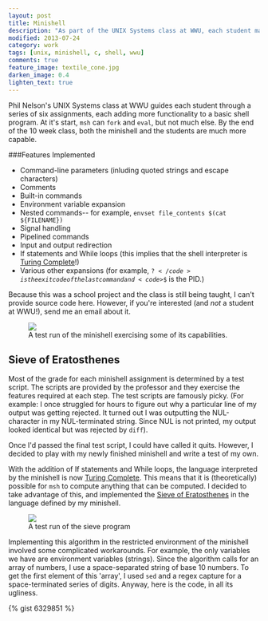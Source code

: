 ```yaml
---
layout: post
title: Minishell
description: "As part of the UNIX Systems class at WWU, each student makes a basic shell program, msh."
modified: 2013-07-24
category: work
tags: [unix, minishell, c, shell, wwu]
comments: true
feature_image: textile_cone.jpg
darken_image: 0.4
lighten_text: true
---
```


Phil Nelson's UNIX Systems class at WWU guides each student through a series of six assignments, each adding more functionality to a basic shell program. At it's start, <code>msh</code> can <code>fork</code> and <code>eval</code>, but not much else. By the end of the 10 week class, both the minishell and the students are much more capable. 

###Features Implemented

* Command-line parameters (inluding quoted strings and escape characters)
* Comments
* Built-in commands
* Environment variable expansion
* Nested commands-- for example, <code>envset file_contents $(cat ${FILENAME})</code>
* Signal handling
* Pipelined commands
* Input and output redirection
* If statements and While loops (this implies that the shell interpreter is [Turing Complete](http://en.wikipedia.org/wiki/Turing_Completeness)!)
* Various other expansions (for example, <code>$?</code> is the exit code of the last command and <code>$$</code> is the PID.)

Because this was a school project and the class is still being taught, I can't provide source code here. However, if you're interested (and _not_ a student at WWU!), send me an email about it.

<figure>
    <img src="{{ site.url }}{{ site.baseurl }}/images/minishell_screencap.jpg">
    <figcaption>A test run of the minishell exercising some of its capabilities.</figcaption>
</figure>

## Sieve of Eratosthenes
Most of the grade for each minishell assignment is determined by a test script. The scripts are provided by the professor and they exercise the features required at each step. The test scripts are famously picky.
 (For example: I once struggled for hours to figure out why a particular line of my output was getting rejected. It turned out I was outputting the NUL-character in my NUL-terminated string. Since NUL is not printed, my output looked identical but was rejected by <code>diff</code>). 

 Once I'd passed the final test script, I could have called it quits. However, I decided to play with my newly finished minishell and write a test of my own.

With the addition of If statements and While loops, the language interpreted by the minishell is now [Turing Complete](http://en.wikipedia.org/wiki/Turing_Completeness). This means that it is (theoretically) possible for <code>msh</code> to compute anything that can be computed. I decided to take advantage of this, and implemented the [Sieve of Eratosthenes](http://en.wikipedia.org/wiki/Sieve_of_Eratosthenes) in the language defined by my minishell. 

<figure>
    <img src="{{ site.url }}{{ site.baseurl }}/images/msh-sieve.png">
    <figcaption> A test run of the sieve program </figcaption>
</figure>
Implementing this algorithm in the restricted environment of the minishell involved some complicated workarounds. For example, the only variables we have are environment variables (strings). Since the algorithm calls for an array of numbers, I use a space-separated string of base 10 numbers. To get the first element of this 'array', I used <code>sed</code> and a regex capture for a space-terminated series of digits. Anyway, here is the code, in all its ugliness.

{% gist 6329851 %}


